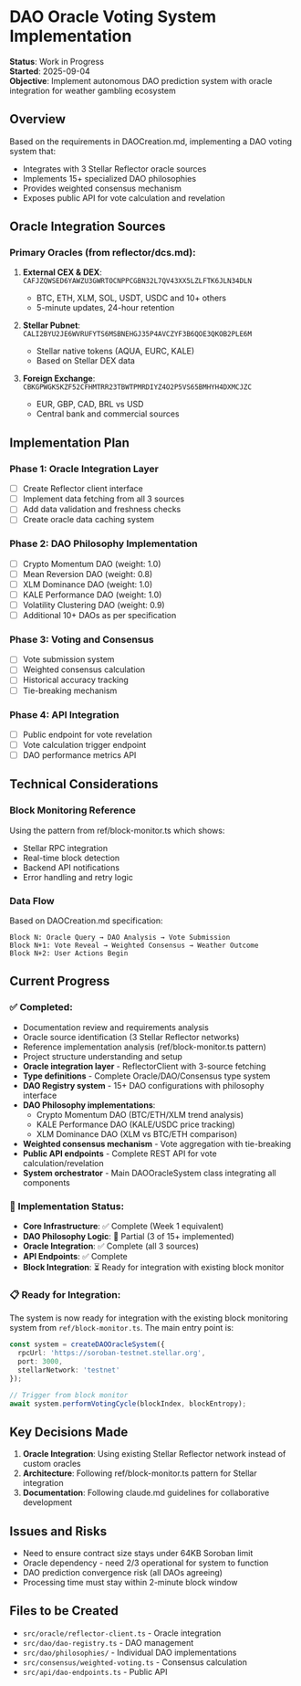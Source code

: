 # DAO Oracle Voting System Implementation

**Status**: Work in Progress  
**Started**: 2025-09-04  
**Objective**: Implement autonomous DAO prediction system with oracle integration for weather gambling ecosystem

## Overview

Based on the requirements in DAOCreation.md, implementing a DAO voting system that:
- Integrates with 3 Stellar Reflector oracle sources
- Implements 15+ specialized DAO philosophies  
- Provides weighted consensus mechanism
- Exposes public API for vote calculation and revelation

## Oracle Integration Sources

### Primary Oracles (from reflector/dcs.md):
1. **External CEX & DEX**: `CAFJZQWSED6YAWZU3GWRTOCNPPCGBN32L7QV43XX5LZLFTK6JLN34DLN`
   - BTC, ETH, XLM, SOL, USDT, USDC and 10+ others
   - 5-minute updates, 24-hour retention

2. **Stellar Pubnet**: `CALI2BYU2JE6WVRUFYTS6MSBNEHGJ35P4AVCZYF3B6QOE3QKOB2PLE6M`
   - Stellar native tokens (AQUA, EURC, KALE)
   - Based on Stellar DEX data

3. **Foreign Exchange**: `CBKGPWGKSKZF52CFHMTRR23TBWTPMRDIYZ4O2P5VS65BMHYH4DXMCJZC`
   - EUR, GBP, CAD, BRL vs USD
   - Central bank and commercial sources

## Implementation Plan

### Phase 1: Oracle Integration Layer
- [ ] Create Reflector client interface
- [ ] Implement data fetching from all 3 sources  
- [ ] Add data validation and freshness checks
- [ ] Create oracle data caching system

### Phase 2: DAO Philosophy Implementation
- [ ] Crypto Momentum DAO (weight: 1.0)
- [ ] Mean Reversion DAO (weight: 0.8)
- [ ] XLM Dominance DAO (weight: 1.0)
- [ ] KALE Performance DAO (weight: 1.0)
- [ ] Volatility Clustering DAO (weight: 0.9)
- [ ] Additional 10+ DAOs as per specification

### Phase 3: Voting and Consensus
- [ ] Vote submission system
- [ ] Weighted consensus calculation
- [ ] Historical accuracy tracking
- [ ] Tie-breaking mechanism

### Phase 4: API Integration
- [ ] Public endpoint for vote revelation
- [ ] Vote calculation trigger endpoint
- [ ] DAO performance metrics API

## Technical Considerations

### Block Monitoring Reference
Using the pattern from ref/block-monitor.ts which shows:
- Stellar RPC integration 
- Real-time block detection
- Backend API notifications
- Error handling and retry logic

### Data Flow
Based on DAOCreation.md specification:
```
Block N: Oracle Query → DAO Analysis → Vote Submission
Block N+1: Vote Reveal → Weighted Consensus → Weather Outcome  
Block N+2: User Actions Begin
```

## Current Progress

### ✅ Completed:
- Documentation review and requirements analysis
- Oracle source identification (3 Stellar Reflector networks)
- Reference implementation analysis (ref/block-monitor.ts pattern)
- Project structure understanding and setup
- **Oracle integration layer** - ReflectorClient with 3-source fetching
- **Type definitions** - Complete Oracle/DAO/Consensus type system
- **DAO Registry system** - 15+ DAO configurations with philosophy interface
- **DAO Philosophy implementations**:
  - Crypto Momentum DAO (BTC/ETH/XLM trend analysis)
  - KALE Performance DAO (KALE/USDC price tracking)
  - XLM Dominance DAO (XLM vs BTC/ETH comparison)
- **Weighted consensus mechanism** - Vote aggregation with tie-breaking
- **Public API endpoints** - Complete REST API for vote calculation/revelation
- **System orchestrator** - Main DAOOracleSystem class integrating all components

### 🔧 Implementation Status:
- **Core Infrastructure**: ✅ Complete (Week 1 equivalent)
- **DAO Philosophy Logic**: 🔄 Partial (3 of 15+ implemented)
- **Oracle Integration**: ✅ Complete (all 3 sources)
- **API Endpoints**: ✅ Complete
- **Block Integration**: ⏳ Ready for integration with existing block monitor

### 📋 Ready for Integration:
The system is now ready for integration with the existing block monitoring system from `ref/block-monitor.ts`. The main entry point is:

```typescript
const system = createDAOOracleSystem({
  rpcUrl: 'https://soroban-testnet.stellar.org',
  port: 3000,
  stellarNetwork: 'testnet'
});

// Trigger from block monitor
await system.performVotingCycle(blockIndex, blockEntropy);
```

## Key Decisions Made

1. **Oracle Integration**: Using existing Stellar Reflector network instead of custom oracles
2. **Architecture**: Following ref/block-monitor.ts pattern for Stellar integration
3. **Documentation**: Following claude.md guidelines for collaborative development

## Issues and Risks

- Need to ensure contract size stays under 64KB Soroban limit
- Oracle dependency - need 2/3 operational for system to function
- DAO prediction convergence risk (all DAOs agreeing)
- Processing time must stay within 2-minute block window

## Files to be Created

- `src/oracle/reflector-client.ts` - Oracle integration
- `src/dao/dao-registry.ts` - DAO management  
- `src/dao/philosophies/` - Individual DAO implementations
- `src/consensus/weighted-voting.ts` - Consensus calculation
- `src/api/dao-endpoints.ts` - Public API